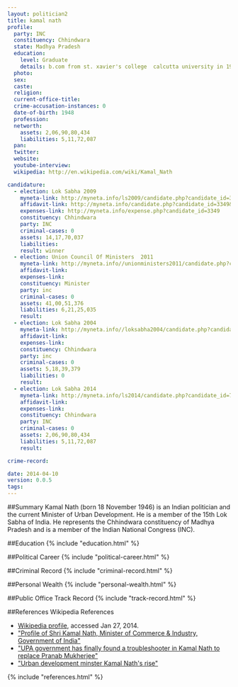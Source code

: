 ```yaml
---
layout: politician2
title: kamal nath
profile: 
  party: INC
  constituency: Chhindwara
  state: Madhya Pradesh
  education: 
    level: Graduate
    details: b.com from st. xavier's college  calcutta university in 1968
  photo: 
  sex: 
  caste: 
  religion: 
  current-office-title: 
  crime-accusation-instances: 0
  date-of-birth: 1948
  profession: 
  networth: 
    assets: 2,06,90,80,434
    liabilities: 5,11,72,087
  pan: 
  twitter: 
  website: 
  youtube-interview: 
  wikipedia: http://en.wikipedia.com/wiki/Kamal_Nath

candidature: 
  - election: Lok Sabha 2009
    myneta-link: http://myneta.info/ls2009/candidate.php?candidate_id=3349
    affidavit-link: http://myneta.info/candidate.php?candidate_id=3349&scan=original
    expenses-link: http://myneta.info/expense.php?candidate_id=3349
    constituency: Chhindwara 
    party: INC
    criminal-cases: 0
    assets: 14,17,70,037
    liabilities: 
    result: winner 
  - election: Union Council Of Ministers  2011
    myneta-link: http://myneta.info//unionministers2011/candidate.php?candidate_id=14
    affidavit-link: 
    expenses-link: 
    constituency: Minister 
    party: inc
    criminal-cases: 0
    assets: 41,00,51,376
    liabilities: 6,21,25,035
    result:  
  - election: Lok Sabha 2004
    myneta-link: http://myneta.info//loksabha2004/candidate.php?candidate_id=2037
    affidavit-link: 
    expenses-link: 
    constituency: Chhindwara 
    party: inc
    criminal-cases: 0
    assets: 5,18,39,379
    liabilities: 0
    result:  
  - election: Lok Sabha 2014
    myneta-link: http://myneta.info/ls2014/candidate.php?candidate_id=766
    affidavit-link: 
    expenses-link: 
    constituency: Chhindwara 
    party: INC
    criminal-cases: 0
    assets: 2,06,90,80,434
    liabilities: 5,11,72,087
    result:  

crime-record: 

date: 2014-04-10
version: 0.0.5
tags: 
---
```


##Summary
Kamal Nath (born 18 November 1946) is an Indian politician and the current Minister of Urban Development. He is a member of the 15th Lok Sabha of India. He represents the Chhindwara constituency of Madhya Pradesh and is a member of the Indian National Congress (INC).




##Education
{% include "education.html" %}


##Political Career
{% include "political-career.html" %}


##Criminal Record
{% include "criminal-record.html" %}


##Personal Wealth
{% include "personal-wealth.html" %}


##Public Office Track Record
{% include "track-record.html" %}


##References
Wikipedia References
- [Wikipedia profile]({{page.profile.wikipedia}}), accessed Jan 27, 2014.
- ["Profile of Shri Kamal Nath, Minister of Commerce & Industry, Government of India"][wiki1]
- ["UPA government has finally found a troubleshooter in Kamal Nath to replace Pranab Mukherjee"][wiki2]
- ["Urban development minster Kamal Nath's rise"][wiki3]

[wiki1]: http://commerce.nic.in/CIM-BIO.htm
[wiki2]: http://indiatoday.intoday.in/story/kamal-nath-the-touble-shooter-for-congress-after-pranab-mukherjee/1/237784.html
[wiki3]: http://www.dailymail.co.uk/indiahome/indianews/article-2253442/Urban-development-minster-Kamal-Naths-rise.html?ito=feeds-newsxml


{% include "references.html" %}
